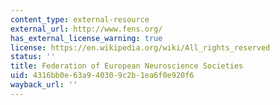 ```yaml
---
content_type: external-resource
external_url: http://www.fens.org/
has_external_license_warning: true
license: https://en.wikipedia.org/wiki/All_rights_reserved
status: ''
title: Federation of European Neuroscience Societies
uid: 4316bb0e-63a9-4030-9c2b-1ea6f0e920f6
wayback_url: ''
---
```

